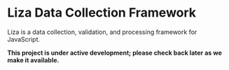 # Liza Data Collection Framework

Liza is a data collection, validation, and processing framework for JavaScript.

**This project is under active development; please check back later as we make
it available.**

